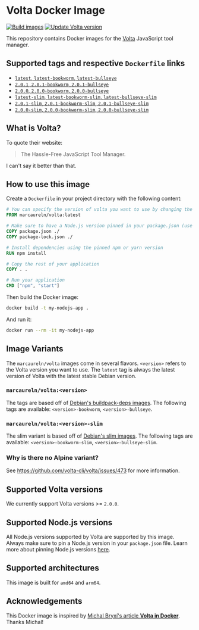 # Volta Docker Image

[![Build images](https://github.com/marcaureln/docker-volta/actions/workflows/build.yml/badge.svg?branch=main)](https://github.com/marcaureln/docker-volta/actions/workflows/build.yml)
[![Update Volta version](https://github.com/marcaureln/docker-volta/actions/workflows/update.yml/badge.svg?branch=main)](https://github.com/marcaureln/docker-volta/actions/workflows/update.yml)

This repository contains Docker images for the [Volta](https://volta.sh) JavaScript tool manager.

## Supported tags and respective `Dockerfile` links

- [`latest`, `latest-bookworm`, `latest-bullseye`](https://github.com/marcaureln/docker-volta/blob/main/Dockerfile)
- [`2.0.1`, `2.0.1-bookworm`, `2.0.1-bullseye`](https://github.com/marcaureln/docker-volta/blob/main/Dockerfile)
- [`2.0.0`, `2.0.0-bookworm`, `2.0.0-bullseye`](https://github.com/marcaureln/docker-volta/blob/main/Dockerfile)
- [`latest-slim`, `latest-bookworm-slim`, `latest-bullseye-slim`](https://github.com/marcaureln/docker-volta/blob/main/Dockerfile.slim)
- [`2.0.1-slim`, `2.0.1-bookworm-slim`, `2.0.1-bullseye-slim`](https://github.com/marcaureln/docker-volta/blob/main/Dockerfile.slim)
- [`2.0.0-slim`, `2.0.0-bookworm-slim`, `2.0.0-bullseye-slim`](https://github.com/marcaureln/docker-volta/blob/main/Dockerfile.slim)

## What is Volta?

To quote their website:

> The Hassle-Free JavaScript Tool Manager.

I can't say it better than that.

## How to use this image

Create a `Dockerfile` in your project directory with the following content:

```Dockerfile
# You can specify the version of volta you want to use by changing the tag
FROM marcaureln/volta:latest

# Make sure to have a Node.js version pinned in your package.json (use `volta pin node` to pin a version)
COPY package.json ./
COPY package-lock.json ./

# Install dependencies using the pinned npm or yarn version
RUN npm install

# Copy the rest of your application
COPY . .

# Run your application
CMD ["npm", "start"]
```

Then build the Docker image:

```bash
docker build -t my-nodejs-app .
```

And run it:

```bash
docker run --rm -it my-nodejs-app
```

## Image Variants

The `marcaureln/volta` images come in several flavors. `<version>` refers to the Volta version you want to use. The `latest` tag is always the latest version of Volta with the latest stable Debian version.

### `marcaureln/volta:<version>`

The tags are based off of [Debian's buildpack-deps images](https://hub.docker.com/_/buildpack-deps/). The following tags are available: `<version>-bookworm`, `<version>-bullseye`.

### `marcaureln/volta:<version>-slim`

The slim variant is based off of [Debian's slim images](https://hub.docker.com/_/debian/). The following tags are available: `<version>-bookworm-slim`, `<version>-bullseye-slim`.

### Why is there no Alpine variant?

See <https://github.com/volta-cli/volta/issues/473> for more information.

## Supported Volta versions

We currently support Volta versions >= `2.0.0`.

## Supported Node.js versions

All Node.js versions supported by Volta are supported by this image. Always make sure to pin a Node.js version in your `package.json` file. Learn more about pinning Node.js versions [here](https://docs.volta.sh/guide/understanding#managing-your-toolchain).

## Supported architectures

This image is built for `amd64` and `arm64`.

## Acknowledgements

This Docker image is inspired by [Michal Bryxí's article **Volta in Docker**](https://dev.to/michalbryxi/volta-in-docker-162a). Thanks Michal!
